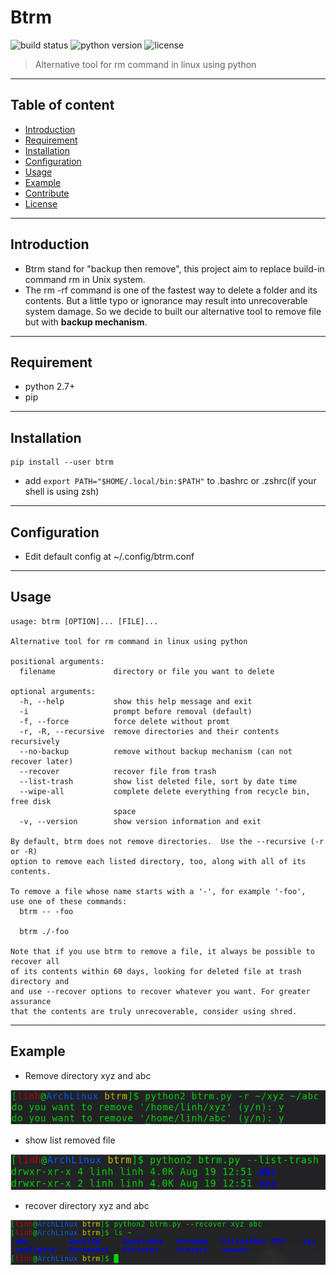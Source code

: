 # Btrm
![build status](https://img.shields.io/badge/build-passing-green)
![python version](https://img.shields.io/badge/python-2.7.1+-blue)
![license](https://img.shields.io/badge/license-MIT-red)
> Alternative tool for rm command in linux using python
---
## Table of content
* [Introduction](#introduction)
* [Requirement](#requirement)
* [Installation](#installation)
* [Configuration](#configuration)
* [Usage](#usage)
* [Example](#example)
* [Contribute](#contributing)
* [License](#license)
---
## Introduction
- Btrm stand for "backup then remove", this project aim to replace build-in command rm in Unix system.
- The rm -rf command is one of the fastest way to delete a folder and its contents. But a little typo or ignorance may result into unrecoverable system damage. So we decide to built our alternative tool to remove file but with **backup mechanism**. 
---
## Requirement
- python 2.7+
- pip
---
## Installation
```
pip install --user btrm
```
- add `export PATH="$HOME/.local/bin:$PATH"` to .bashrc or .zshrc(if your shell is using zsh)
---
## Configuration
- Edit default config at ~/.config/btrm.conf
---
## Usage
```
usage: btrm [OPTION]... [FILE]...

Alternative tool for rm command in linux using python

positional arguments:
  filename             directory or file you want to delete

optional arguments:
  -h, --help           show this help message and exit
  -i                   prompt before removal (default)
  -f, --force          force delete without promt
  -r, -R, --recursive  remove directories and their contents recursively
  --no-backup          remove without backup mechanism (can not recover later)
  --recover            recover file from trash
  --list-trash         show list deleted file, sort by date time
  --wipe-all           complete delete everything from recycle bin, free disk
                       space
  -v, --version        show version information and exit

By default, btrm does not remove directories.  Use the --recursive (-r or -R)
option to remove each listed directory, too, along with all of its contents.

To remove a file whose name starts with a '-', for example '-foo',
use one of these commands:
  btrm -- -foo

  btrm ./-foo

Note that if you use btrm to remove a file, it always be possible to recover all 
of its contents within 60 days, looking for deleted file at trash directory and
and use --recover options to recover whatever you want. For greater assurance 
that the contents are truly unrecoverable, consider using shred.
```
---
## Example
- Remove directory xyz and abc
  
![](sources/resources/images/remove_example.png)

- show list removed file
  
![](sources/resources/images/show_list.png)

- recover directory xyz and abc
  
![](sources/resources/images/recover_example.png)
